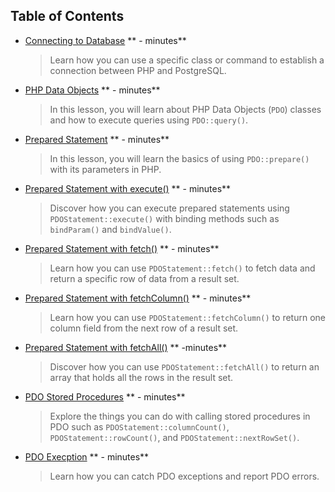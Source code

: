 ## Table of Contents

* [Connecting to Database](content/ContectingToDatabase/ConnectingToDatabase.q.md) ** - minutes**
    > Learn how you can use a specific class or command to establish a connection between PHP and PostgreSQL.

* [PHP Data Objects](content/PDOClasses/PDOClasses.q.md) ** - minutes**
    > In this lesson, you will learn about PHP Data Objects (`PDO`) classes and how to execute queries using `PDO::query()`.

* [Prepared Statement](content/PreparedStatement/PreparedStatement.q.md) ** - minutes**
    > In this lesson, you will learn the basics of using `PDO::prepare()` with its parameters in PHP.

* [Prepared Statement with execute()](content/UsingExecute/UsingExecute.q.md) ** - minutes**
    > Discover how you can execute prepared statements using `PDOStatement::execute()` with binding methods such as `bindParam()` and `bindValue()`.

* [Prepared Statement with fetch()](content/UsingFetch/UsingFetch.q.md) ** - minutes**
    > Learn how you can use `PDOStatement::fetch()` to fetch data and return a specific row of data from a result set.

* [Prepared Statement with fetchColumn()](content/UsingFetchColumn/UsingFetchColumn.q.md) ** - minutes**
    > Learn how you can use `PDOStatement::fetchColumn()` to return one column field from the next row of a result set.

* [Prepared Statement with fetchAll()](content/UsingFetchAll/UsingFetchAll.q.md) ** -minutes**
    > Discover how you can use `PDOStatement::fetchAll()` to return an array that holds all the rows in the result set.

* [PDO Stored Procedures](content/PDOStoredProcedures/PDOStoredProcedures.q.md) ** - minutes**
    > Explore the things you can do with calling stored procedures in PDO such as `PDOStatement::columnCount()`, `PDOStatement::rowCount()`, and `PDOStatement::nextRowSet()`.

* [PDO Execption](content/PDOException/PDOException.q.md) ** - minutes**
    > Learn how you can catch PDO exceptions and report PDO errors.